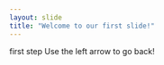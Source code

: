 ```yaml
---
layout: slide
title: "Welcome to our first slide!"
---
```

first step
Use the left arrow to go back!
